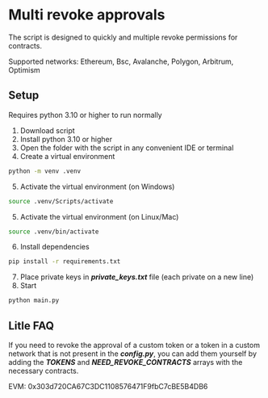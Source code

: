 # Multi revoke approvals

The script is designed to quickly and multiple revoke permissions for contracts.

Supported networks: Ethereum, Bsc, Avalanche, Polygon, Arbitrum, Optimism

## Setup

Requires python 3.10 or higher to run normally

1. Download script
2. Install python 3.10 or higher
3. Open the folder with the script in any convenient IDE or terminal
4. Create a virtual environment
   
```bash
python -m venv .venv
```

5. Activate the virtual environment (on Windows)
```bash
source .venv/Scripts/activate
```

5. Activate the virtual environment (on Linux/Mac) 
```bash
source .venv/bin/activate
```

6. Install dependencies
```bash
pip install -r requirements.txt
```
7. Place private keys in ***private_keys.txt*** file (each private on a new line)
8. Start
```bash
python main.py
```

## Litle FAQ

If you need to revoke the approval of a custom token or a token in a custom network that is not present in the ***config.py***, you can add them yourself by adding the ***TOKENS*** and ***NEED_REVOKE_CONTRACTS*** arrays with the necessary contracts.

EVM: 0x303d720CA67C3DC1108576471F9fbC7cBE5B4DB6